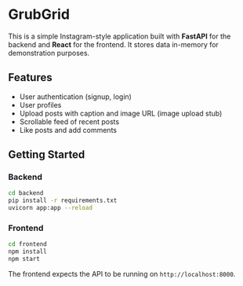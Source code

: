 # GrubGrid

This is a simple Instagram-style application built with **FastAPI** for the backend and **React** for the frontend. It stores data in-memory for demonstration purposes.

## Features

- User authentication (signup, login)
- User profiles
- Upload posts with caption and image URL (image upload stub)
- Scrollable feed of recent posts
- Like posts and add comments

## Getting Started

### Backend

```bash
cd backend
pip install -r requirements.txt
uvicorn app:app --reload
```

### Frontend

```bash
cd frontend
npm install
npm start
```

The frontend expects the API to be running on `http://localhost:8000`.
